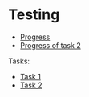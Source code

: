 # Testing

- [Progress](progress.md)
- [Progress of task 2](progress_task2.md)

Tasks:
- [Task 1](task01.md)
- [Task 2](task02.md)
